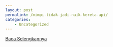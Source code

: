 ```yaml
---
layout: post
permalink: /mimpi-tidak-jadi-naik-kereta-api/
categories:
    - Uncategorized
---
```


[Baca Selengkapnya](/03)